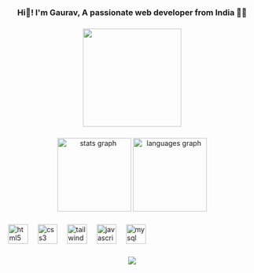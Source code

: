 <h3 align="center">Hi👋! I'm Gaurav, A passionate web developer from India 👨‍💻</h3>

###

<div align="center">
  <img height="200" src="https://media.licdn.com/dms/image/v2/D5616AQGMpHaHJXJMSA/profile-displaybackgroundimage-shrink_350_1400/profile-displaybackgroundimage-shrink_350_1400/0/1721758059583?e=1730332800&v=beta&t=anWVapS7VfUfdqfH0FjAF63KYjT4jvBc2zNSTcKHecY"  />
</div>

###

<div align="center">
  <img src="https://github-readme-stats.vercel.app/api?username=iamgauravvvv&hide_title=false&hide_rank=false&show_icons=true&include_all_commits=true&count_private=true&disable_animations=false&theme=dracula&locale=en&hide_border=false&order=1" height="150" alt="stats graph"  />
  <img src="https://github-readme-stats.vercel.app/api/top-langs?username=iamgauravvvv&locale=en&hide_title=false&layout=compact&card_width=320&langs_count=5&theme=dracula&hide_border=false&order=2" height="150" alt="languages graph"  />
</div>

###

<div align="left">
  <img src="https://cdn.jsdelivr.net/gh/devicons/devicon/icons/html5/html5-original.svg" height="40" alt="html5 logo"  />
  <img width="12" />
  <img src="https://cdn.jsdelivr.net/gh/devicons/devicon/icons/css3/css3-original.svg" height="40" alt="css3 logo"  />
  <img width="12" />
  <img src="https://cdn.jsdelivr.net/gh/devicons/devicon/icons/tailwindcss/tailwindcss-original-wordmark.svg" height="40" alt="tailwindcss logo"  />
  <img width="12" />
  <img src="https://cdn.jsdelivr.net/gh/devicons/devicon/icons/javascript/javascript-original.svg" height="40" alt="javascript logo"  />
  <img width="12" />
  <img src="https://cdn.jsdelivr.net/gh/devicons/devicon/icons/mysql/mysql-original.svg" height="40" alt="mysql logo"  />
</div>

###

<div align="center">
  <img src="https://profile-counter.glitch.me/iamgauravvvv/count.svg?"  />
</div>

###
